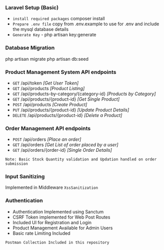 ### Laravel Setup (Basic)
- `install required packages` composer install
- `Prepare .env file` copy from .env.example to use for .env and include the mysql database details
- `Generate Key` - php artisan key:generate

### Database Migration

php artisan migrate
php artisan db:seed

### Product Management System API endpoints

- `GET` /api/token *[Get User Token]*
- `GET` /api/products *[Product Listing]*
- `GET` /api/products-by-category/{category-id} *[Products by Category]*
- `GET` /api/products/{product-id} *[Get Single Product]*
- `POST` /api/products *[Create Product]*
- `PUT` /api/products/{product-id} *[Update Product Details]*
- `DELETE` /api/products/{product-id} *[Delete a Product]*

### Order Management API endpoints

- `POST` /api/orders *[Place an order]*
- `GET` /api/orders *[Get List of order placed by a user]*
- `GET` /api/orders/{order-id} *[Single Order Details]*

```
Note: Basic Stock Quantity validation and Updation handled on order submission
```

### Input Sanitizing

Implemented in Middleware `XssSanitization`

### Authentication

- Authentication Implemented using Sanctum
- CSRF Token implemented for Web Post Routes
- Included UI for Registration and Login
- Product Management Available for Admin Users
- Basic rate Limiting Included

```
Postman Collection Included in this repository
```

